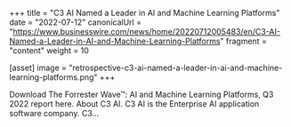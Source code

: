 +++
title = "C3 AI Named a Leader in AI and Machine Learning Platforms"
date = "2022-07-12"
canonicalUrl = "https://www.businesswire.com/news/home/20220712005483/en/C3-AI-Named-a-Leader-in-AI-and-Machine-Learning-Platforms"
fragment = "content"
weight = 10

[asset]
    image = "retrospective-c3-ai-named-a-leader-in-ai-and-machine-learning-platforms.png"
+++

Download The Forrester Wave™: AI and Machine Learning Platforms, Q3 2022 
report here. About C3 AI. C3 AI is the Enterprise AI application software 
company. C3...
